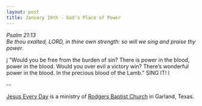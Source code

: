```yaml
---
layout: post
title: January 19th - God's Place of Power
---
```


_Psalm 21:13  
Be thou exalted, LORD, in thine own strength: so will we sing and
praise thy power._

j "Would you be free from the burden of sin? There is power in the
blood, power in the blood. Would you over evil a victory win?
There&rsquo;s wonderful power in the blood. In the precious blood of
the Lamb." SING IT! l

 --

<a href=http://jesuseveryday.net>Jesus Every Day</a> is a ministry of <a href=http://rodgersbaptist.net>Rodgers Baptist Church</a> in Garland, Texas.
